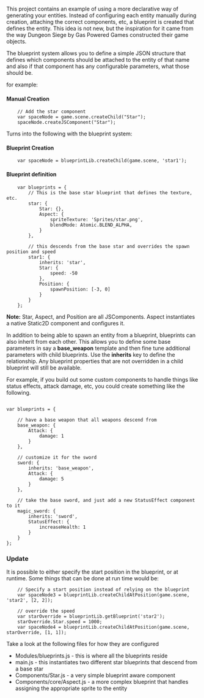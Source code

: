 This project contains an example of using a more declarative way of generating your entities.  Instead of configuring each entity manually during 
creation, attaching the correct components, etc, a blueprint is created that defines the entity.  This idea is not new, but the inspiration for it came from the way Dungeon Siege by Gas Powered Games constructed their game objects.

The blueprint system allows you to define a simple JSON structure that defines which components should be attached to the entity of that name and also if that component
has any configurable parameters, what those should be.  

for example:

#### Manual Creation
```
    // Add the star component
    var spaceNode = game.scene.createChild("Star");
    spaceNode.createJSComponent("Star");
```

Turns into the following with the blueprint system:
#### Blueprint Creation
```
    var spaceNode = blueprintLib.createChild(game.scene, 'star1');
```

#### Blueprint definition
```
    var blueprints = {
        // This is the base star blueprint that defines the texture, etc.
        star: {
            Star: {},
            Aspect: {
                spriteTexture: 'Sprites/star.png',
                blendMode: Atomic.BLEND_ALPHA,
            }
        },

        // this descends from the base star and overrides the spawn position and speed
        star1: {
            inherits: 'star',
            Star: {
                speed: -50
            },
            Position: {
                spawnPosition: [-3, 0]
            }
        }
    };
```
**Note:** Star, Aspect, and Position are all JSComponents.  Aspect instantiates a native Static2D component and configures it.

In addition to being able to spawn an entity from a blueprint, blueprints can also inherit from each other.  This allows you to define some base parameters in say a **base_weapon** template and then
fine tune additional parameters with child blueprints.  Use the **inherits** key to define the relationship.  Any blueprint properties that are not overridden in a child blueprint will still be available.

For example, if you build out some custom components to handle things like status effects, attack damage, etc, you could create something like the following.
```

var blueprints = {

    // have a base weapon that all weapons descend from
    base_weapon: {
        Attack: {
            damage: 1
        }
    },

    // customize it for the sword
    sword: {
        inherits: 'base_weapon',
        Attack: {
            damage: 5
        }
    },

    // take the base sword, and just add a new StatusEffect component to it
    magic_sword: {
        inherits: 'sword',
        StatusEffect: {
            increaseHealth: 1
        }
    }
};

```

### Update
It is possible to either specify the start position in the blueprint, or at runtime.  Some things that can be done at run time would be:

```
    // Specify a start position instead of relying on the blueprint
    var spaceNode3 = blueprintLib.createChildAtPosition(game.scene, 'star2', [2, 2]);

    // override the speed
    var starOverride = blueprintLib.getBlueprint('star2');
    starOverride.Star.speed = 1000;
    var spaceNode4 = blueprintLib.createChildAtPosition(game.scene, starOverride, [1, 1]);
```


Take a look at the following files for how they are configured
* Modules/blueprints.js - this is where all the blueprints reside
* main.js - this instantiates two different star blueprints that descend from a base star
* Components/Star.js - a very simple blueprint aware component
* Components/core/Aspect.js - a more complex blueprint that handles assigning the appropriate sprite to the entity

    
    

